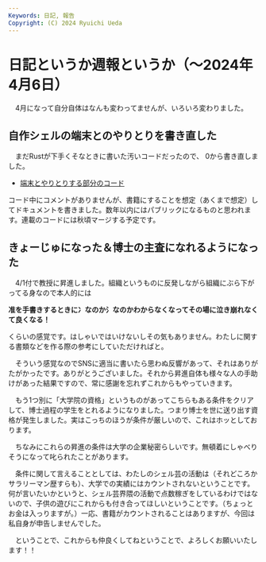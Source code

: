 ```yaml
---
Keywords: 日記, 報告
Copyright: (C) 2024 Ryuichi Ueda
---
```


# 日記というか週報というか（〜2024年4月6日）

　4月になって自分自体はなんも変わってませんが、いろいろ変わりました。

## 自作シェルの端末とのやりとりを書き直した

　まだRustが下手くそなときに書いた汚いコードだったので、
0から書き直しました。

* [端末とやりとりする部分のコード](https://github.com/shellgei/rusty_bash/blob/terminal_16/src/feeder/terminal.rs)

コード中にコメントがありませんが、書籍にすることを想定（あくまで想定）してドキュメントを書きました。数年以内にはパブリックになるものと思われます。連載のコードには秋頃マージする予定です。

## きょーじゅになった＆博士の主査になれるようになった

　4/1付で教授に昇進しました。組織というものに反発しながら組織にぶら下がってる身なので本人的には

**准を手書きするときに冫なのか氵なのかわからなくなってその場に泣き崩れなくて良くなる！**

くらいの感覚です。はしゃいではいけないしその気もありません。わたしに関する書類などを作る際の参考にしていただければと。

　そういう感覚なのでSNSに適当に書いたら思わぬ反響があって、それはありがたがかったです。ありがとうございました。それから昇進自体も様々な人の手助けがあった結果ですので、常に感謝を忘れずこれからもやっていきます。

　もう1つ別に「大学院の資格」というものがあってこちらもある条件をクリアして、博士過程の学生をとれるようになりました。つまり博士を世に送り出す資格が発生しました。実はこっちのほうが条件が厳しいので、これはホッとしております。

　ちなみにこれらの昇進の条件は大学の企業秘密らしいです。無頓着にしゃべりそうになって叱られたことがあります。

　条件に関して言えることとしては、わたしのシェル芸の活動は（それどころかサラリーマン歴すらも）、大学での実績にはカウントされないということです。何が言いたいかというと、シェル芸界隈の活動で点数稼ぎをしているわけではないので、子供の遊びにこれからも付き合ってほしいということです。（ちょっとお金は入っりますが。）一応、書籍がカウントされることはありますが、今回は私自身が申告しませんでした。


　ということで、これからも仲良くしてねということで、よろしくお願いいたします！！
